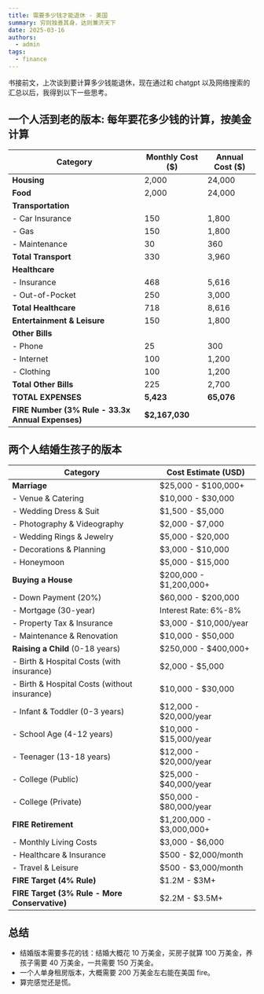 ```yaml
---
title: 需要多少钱才能退休 - 美国
summary: 穷则独善其身，达则兼济天下
date: 2025-03-16
authors:
  - admin
tags:
  - finance
---
```


书接前文，上次谈到要计算多少钱能退休，现在通过和 chatgpt 以及网络搜索的汇总以后，我得到以下一些思考。

## 一个人活到老的版本: 每年要花多少钱的计算，按美金计算

| Category                                          | Monthly Cost ($) | Annual Cost ($) |
| ------------------------------------------------- | ---------------- | --------------- |
| **Housing**                                       | 2,000            | 24,000          |
| **Food**                                          | 2,000            | 24,000          |
| **Transportation**                                |                  |                 |
| - Car Insurance                                   | 150              | 1,800           |
| - Gas                                             | 150              | 1,800           |
| - Maintenance                                     | 30               | 360             |
| **Total Transport**                               | 330              | 3,960           |
| **Healthcare**                                    |                  |                 |
| - Insurance                                       | 468              | 5,616           |
| - Out-of-Pocket                                   | 250              | 3,000           |
| **Total Healthcare**                              | 718              | 8,616           |
| **Entertainment & Leisure**                       | 150              | 1,800           |
| **Other Bills**                                   |                  |                 |
| - Phone                                           | 25               | 300             |
| - Internet                                        | 100              | 1,200           |
| - Clothing                                        | 100              | 1,200           |
| **Total Other Bills**                             | 225              | 2,700           |
| **TOTAL EXPENSES**                                | **5,423**        | **65,076**      |
| **FIRE Number (3% Rule - 33.3x Annual Expenses)** | **$2,167,030**   |                 |

## 两个人结婚生孩子的版本

| **Category**                                  | **Cost Estimate (USD)**  |
| --------------------------------------------- | ------------------------ |
| **Marriage**                                  | $25,000 - $100,000+      |
| - Venue & Catering                            | $10,000 - $30,000        |
| - Wedding Dress & Suit                        | $1,500 - $5,000          |
| - Photography & Videography                   | $2,000 - $7,000          |
| - Wedding Rings & Jewelry                     | $5,000 - $20,000         |
| - Decorations & Planning                      | $3,000 - $10,000         |
| - Honeymoon                                   | $5,000 - $15,000         |
| **Buying a House**                            | $200,000 - $1,200,000+   |
| - Down Payment (20%)                          | $60,000 - $200,000       |
| - Mortgage (30-year)                          | Interest Rate: 6%-8%     |
| - Property Tax & Insurance                    | $3,000 - $10,000/year    |
| - Maintenance & Renovation                    | $10,000 - $50,000        |
| **Raising a Child** (0-18 years)              | $250,000 - $400,000+     |
| - Birth & Hospital Costs (with insurance)     | $2,000 - $5,000          |
| - Birth & Hospital Costs (without insurance)  | $10,000 - $30,000        |
| - Infant & Toddler (0-3 years)                | $12,000 - $20,000/year   |
| - School Age (4-12 years)                     | $10,000 - $15,000/year   |
| - Teenager (13-18 years)                      | $12,000 - $20,000/year   |
| - College (Public)                            | $25,000 - $40,000/year   |
| - College (Private)                           | $50,000 - $80,000/year   |
| **FIRE Retirement**                           | $1,200,000 - $3,000,000+ |
| - Monthly Living Costs                        | $3,000 - $6,000          |
| - Healthcare & Insurance                      | $500 - $2,000/month      |
| - Travel & Leisure                            | $500 - $3,000/month      |
| **FIRE Target (4% Rule)**                     | $1.2M - $3M+             |
| **FIRE Target (3% Rule - More Conservative)** | $2.2M - $3.5M+           |

## 总结

- 结婚版本需要多花的钱：结婚大概花 10 万美金，买房子就算 100 万美金，养孩子需要 40 万美金，一共需要 150 万美金。
- 一个人单身租房版本，大概需要 200 万美金左右能在美国 fire。
- 算完感觉还是慌。
